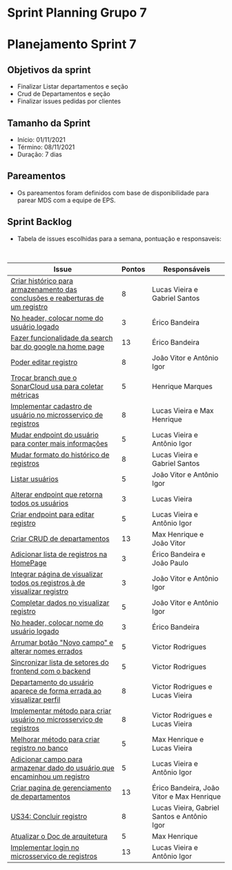 # Sprint Planning Grupo 7

# Planejamento Sprint 7

## Objetivos da sprint

- Finalizar Listar departamentos e seção
- Crud de Departamentos e seção
- Finalizar issues pedidas por clientes

## Tamanho da Sprint

- Início: 01/11/2021
- Término: 08/11/2021
- Duração: 7 dias

## Pareamentos

- Os pareamentos foram definidos com base de disponibilidade para parear MDS com a equipe de EPS.

## Sprint Backlog

- Tabela de issues escolhidas para a semana, pontuação e responsaveis:

<br>

| Issue                                                                                                                                      | Pontos | Responsáveis                                |
| ------------------------------------------------------------------------------------------------------------------------------------------ | ------ | ------------------------------------------- |
| [Criar histórico para armazenamento das conclusões e reaberturas de um registro](https://github.com/fga-eps-mds/2021.1-Oraculo/issues/151) | 8      | Lucas Vieira e Gabriel Santos               |
| [No header, colocar nome do usuário logado](https://github.com/fga-eps-mds/2021.1-Oraculo/issues/151)                                      | 3      | Érico Bandeira                              |
| [Fazer funcionalidade da search bar do google na home page](https://github.com/fga-eps-mds/2021.1-Oraculo/issues/158)                      | 13     | Érico Bandeira                              |
| [Poder editar registro](https://github.com/fga-eps-mds/2021.1-Oraculo/issues/160)                                                          | 8      | João Vitor e Antônio Igor                   |
| [Trocar branch que o SonarCloud usa para coletar métricas](https://github.com/fga-eps-mds/2021.1-Oraculo/issues/167)                       | 5      | Henrique Marques                            |
| [Implementar cadastro de usuário no microsserviço de registros](https://github.com/fga-eps-mds/2021.1-Oraculo/issues/142)                  | 8      | Lucas Vieira e Max Henrique                 |
| [Mudar endpoint do usuário para conter mais informações](https://github.com/fga-eps-mds/2021.1-Oraculo/issues/150)                         | 5      | Lucas Vieira e Antônio Igor                 |
| [Mudar formato do histórico de registros](https://github.com/fga-eps-mds/2021.1-Oraculo/issues/164)                                        | 8      | Lucas Vieira e Gabriel Santos               |
| [Listar usuários](https://github.com/fga-eps-mds/2021.1-Oraculo/issues/159)                                                                | 5      | João Vitor e Antônio Igor                   |
| [Alterar endpoint que retorna todos os usuários](https://github.com/fga-eps-mds/2021.1-Oraculo/issues/162)                                 | 3      | Lucas Vieira                                |
| [Criar endpoint para editar registro](https://github.com/fga-eps-mds/2021.1-Oraculo/issues/161)                                            | 5      | Lucas Vieira e Antônio Igor                 |
| [Criar CRUD de departamentos](https://github.com/fga-eps-mds/2021.1-Oraculo/issues/146)                                                    | 13     | Max Henrique e João Vitor                   |
| [Adicionar lista de registros na HomePage](https://github.com/fga-eps-mds/2021.1-Oraculo/issues/116)                                       | 3      | Érico Bandeira e João Paulo                 |
| [Integrar página de visualizar todos os registros à de visualizar registro](https://github.com/fga-eps-mds/2021.1-Oraculo/issues/148)      | 3      | João Vitor e Antônio Igor                   |
| [Completar dados no visualizar registro](https://github.com/fga-eps-mds/2021.1-Oraculo/issues/145)                                         | 5      | João Vitor e Antônio Igor                   |
| [No header, colocar nome do usuário logado](https://github.com/fga-eps-mds/2021.1-Oraculo/issues/151)                                      | 3      | Érico Bandeira                              |
| [Arrumar botão "Novo campo" e alterar nomes errados](https://github.com/fga-eps-mds/2021.1-Oraculo/issues/124)                             | 5      | Victor Rodrigues                            |
| [Sincronizar lista de setores do frontend com o backend](https://github.com/fga-eps-mds/2021.1-Oraculo/issues/124)                         | 5      | Victor Rodrigues                            |
| [Departamento do usuário aparece de forma errada ao visualizar perfil](https://github.com/fga-eps-mds/2021.1-Oraculo/issues/144)           | 8      | Victor Rodrigues e Lucas Vieira             |
| [Implementar método para criar usuário no microsserviço de registros](https://github.com/fga-eps-mds/2021.1-Oraculo/issues/144)            | 8      | Victor Rodrigues e Lucas Vieira             |
| [Melhorar método para criar registro no banco](https://github.com/fga-eps-mds/2021.1-Oraculo/issues/144)                                   | 5      | Max Henrique e Lucas Vieira                 |
| [Adicionar campo para armazenar dado do usuário que encaminhou um registro](https://github.com/fga-eps-mds/2021.1-Oraculo/issues/109)      | 5      | Lucas Vieira e Antônio Igor                 |
| [Criar pagina de gerenciamento de departamentos](https://github.com/fga-eps-mds/2021.1-Oraculo/issues/147)                                 | 13     | Érico Bandeira, João Vitor e Max Henrique   |
| [US34: Concluir registro](https://github.com/fga-eps-mds/2021.1-Oraculo/issues/88)                                                         | 8      | Lucas Vieira, Gabriel Santos e Antônio Igor |
| [Atualizar o Doc de arquitetura](https://github.com/fga-eps-mds/2021.1-Oraculo/issues/126)                                                 | 5      | Max Henrique                                |
| [Implementar login no microsserviço de registros](https://github.com/fga-eps-mds/2021.1-Oraculo/issues/126)                                | 13     | Lucas Vieira e Antônio Igor                 |
